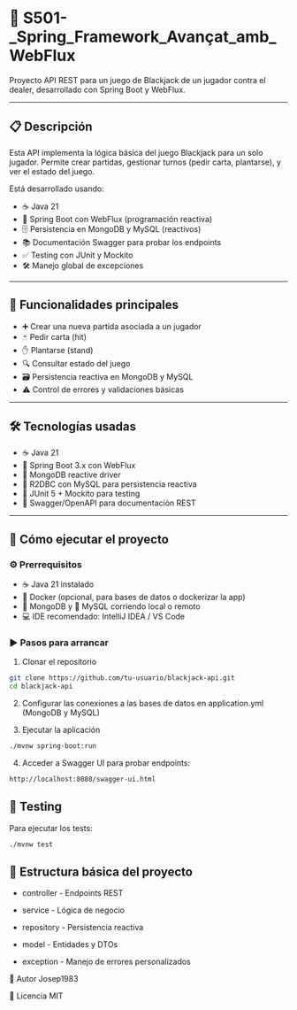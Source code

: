 # 🎲 S501-_Spring_Framework_Avançat_amb_WebFlux

Proyecto API REST para un juego de Blackjack de un jugador contra el dealer, desarrollado con Spring Boot y WebFlux.

---

## 📋 Descripción

Esta API implementa la lógica básica del juego Blackjack para un solo jugador. Permite crear partidas, gestionar turnos (pedir carta, plantarse), y ver el estado del juego.

Está desarrollado usando:

- ☕ Java 21
- 🚀 Spring Boot con WebFlux (programación reactiva)
- 🗄️ Persistencia en MongoDB y MySQL (reactivos)
- 📚 Documentación Swagger para probar los endpoints
- ✅ Testing con JUnit y Mockito
- 🛠️ Manejo global de excepciones

---

## 🎯 Funcionalidades principales

- ➕ Crear una nueva partida asociada a un jugador
- 🃏 Pedir carta (hit)
- ✋ Plantarse (stand)
- 🔍 Consultar estado del juego
- 🗃️ Persistencia reactiva en MongoDB y MySQL
- ⚠️ Control de errores y validaciones básicas

---

## 🛠️ Tecnologías usadas

- ☕ Java 21
- 🚀 Spring Boot 3.x con WebFlux
- 🍃 MongoDB reactive driver
- 🔗 R2DBC con MySQL para persistencia reactiva
- 🧪 JUnit 5 + Mockito para testing
- 📖 Swagger/OpenAPI para documentación REST

---

## 🚀 Cómo ejecutar el proyecto

### ⚙️ Prerrequisitos

- ☕ Java 21 instalado
- 🐳 Docker (opcional, para bases de datos o dockerizar la app)
- 🍃 MongoDB y 🐬 MySQL corriendo local o remoto
- 💻 IDE recomendado: IntelliJ IDEA / VS Code

### ▶️ Pasos para arrancar

1. Clonar el repositorio

```bash
git clone https://github.com/tu-usuario/blackjack-api.git
cd blackjack-api
```

2. Configurar las conexiones a las bases de datos en application.yml (MongoDB y MySQL)

3. Ejecutar la aplicación

```bash
./mvnw spring-boot:run
```

4. Acceder a Swagger UI para probar endpoints:

```bash
http://localhost:8080/swagger-ui.html
```

## 🧪 Testing
Para ejecutar los tests:

```bash
./mvnw test
```

## 📂 Estructura básica del proyecto

- controller - Endpoints REST

- service - Lógica de negocio

- repository - Persistencia reactiva

- model - Entidades y DTOs

- exception - Manejo de errores personalizados



👤 Autor
Josep1983

📄 Licencia
MIT
